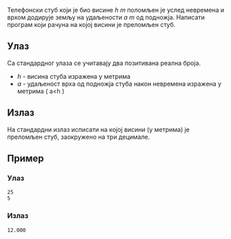 ﻿Телефонски стуб који је био висине $h~m$ поломљен је услед невремена и врхом додирује земљу на удаљености $a~m$  од подножја. Написати програм који рачуна на којој висини је преломљен стуб.

## Улаз

Са стандардног улаза се учитавају два позитивана реална броја.
- $h$ - висина стуба изражена у метрима
- $a$ - удаљеност врха од подножја стуба након невремена изражена у метрима ( а<h )

## Излаз

На стандардни излаз исписати на којој висини (у метрима) је преломљен стуб, заокружено на три децимале. 
## Пример 

### Улаз

~~~
25
5
~~~

### Излаз

~~~
12.000
~~~
